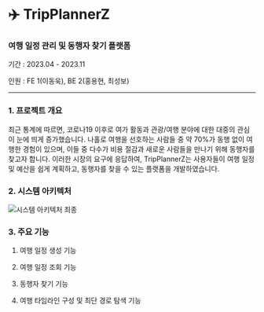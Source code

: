 # ✈️ TripPlannerZ

### 여행 일정 관리 및 동행자 찾기 플랫폼

기간 : 2023.04 - 2023.11

인원 : FE 1(이동욱), BE 2(홍용현, 최성보)

***

### 1. 프로젝트 개요

최근 통계에 따르면, 코로나19 이후로 여가 활동과 관광/여행 분야에 대한 대중의 관심이 눈에 띄게 증가했습니다. 나홀로 여행을 선호하는 사람들 중 약 70%가 동행 없이 여행한 경험이 있으며, 이들 중 다수가 비용 절감과 새로운 사람들을 만나기 위해 동행자를 찾고자 합니다. 이러한 시장의 요구에 응답하여, TripPlannerZ는 사용자들이 여행 일정 및 예산을 쉽게 계획하고, 동행자를 찾을 수 있는 플랫폼을 개발하였습니다.

### 2. 시스템 아키텍처

![시스템 아키텍처 최종](https://github.com/GraudationProject2023/Client/assets/97590636/fd894fdf-fb06-4fae-99ca-feaaa075a1af)

### 3. 주요 기능

1. 여행 일정 생성 기능

2. 여행 일정 조회 기능

3. 동행자 찾기 기능

4. 여행 타임라인 구성 및 최단 경로 탐색 기능

